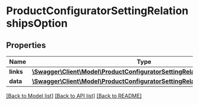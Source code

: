 # ProductConfiguratorSettingRelationshipsOption

## Properties
Name | Type | Description | Notes
------------ | ------------- | ------------- | -------------
**links** | [**\Swagger\Client\Model\ProductConfiguratorSettingRelationshipsOptionLinks**](ProductConfiguratorSettingRelationshipsOptionLinks.md) |  | [optional] 
**data** | [**\Swagger\Client\Model\ProductConfiguratorSettingRelationshipsOptionData**](ProductConfiguratorSettingRelationshipsOptionData.md) |  | [optional] 

[[Back to Model list]](../../README.md#documentation-for-models) [[Back to API list]](../../README.md#documentation-for-api-endpoints) [[Back to README]](../../README.md)


